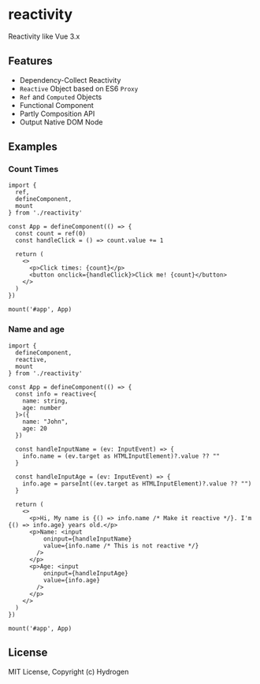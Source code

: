 # reactivity
Reactivity like Vue 3.x

## Features
- Dependency-Collect Reactivity
- `Reactive` Object based on ES6 `Proxy`
- `Ref` and `Computed` Objects
- Functional Component
- Partly Composition API
- Output Native DOM Node

## Examples
### Count Times
```tsx
import {
  ref,
  defineComponent,
  mount
} from './reactivity'

const App = defineComponent(() => {
  const count = ref(0)
  const handleClick = () => count.value += 1

  return (
    <>
      <p>Click times: {count}</p>
      <button onclick={handleClick}>Click me! {count}</button>
    </>
  )
})

mount('#app', App)
```

### Name and age
```tsx
import {
  defineComponent,
  reactive,
  mount
} from './reactivity'

const App = defineComponent(() => {
  const info = reactive<{
    name: string,
    age: number
  }>({
    name: "John",
    age: 20
  })

  const handleInputName = (ev: InputEvent) => {
    info.name = (ev.target as HTMLInputElement)?.value ?? ""
  }

  const handleInputAge = (ev: InputEvent) => {
    info.age = parseInt((ev.target as HTMLInputElement)?.value ?? "")
  }

  return (
    <>
      <p>Hi, My name is {() => info.name /* Make it reactive */}. I'm {() => info.age} years old.</p>
      <p>Name: <input 
          oninput={handleInputName}
          value={info.name /* This is not reactive */}
        />
      </p>
      <p>Age: <input 
          oninput={handleInputAge} 
          value={info.age}
        />
      </p>
    </>
  )
})

mount('#app', App)
```

## License
MIT License, Copyright (c) Hydrogen